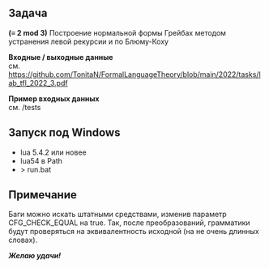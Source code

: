 Задача
---
**(≡ 2 mod 3)** Построение нормальной формы Грейбах методом устранения левой рекурсии и по Блюму-Коху

**Входные / выходные данные**  
см. https://github.com/TonitaN/FormalLanguageTheory/blob/main/2022/tasks/lab_tfl_2022_3.pdf  

**Пример входных данных**  
см. /tests  

Запуск под Windows
---
+ lua 5.4.2 или новее
+ lua54 в Path
+ \> run.bat

Примечание
---
Баги можно искать штатными средствами, изменив параметр CFG_CHECK_EQUAL на truе.
Так, после преобразований, грамматики будут проверяться на эквивалентность исходной (на не очень длинных словах).  
  
***Желаю удачи!***
